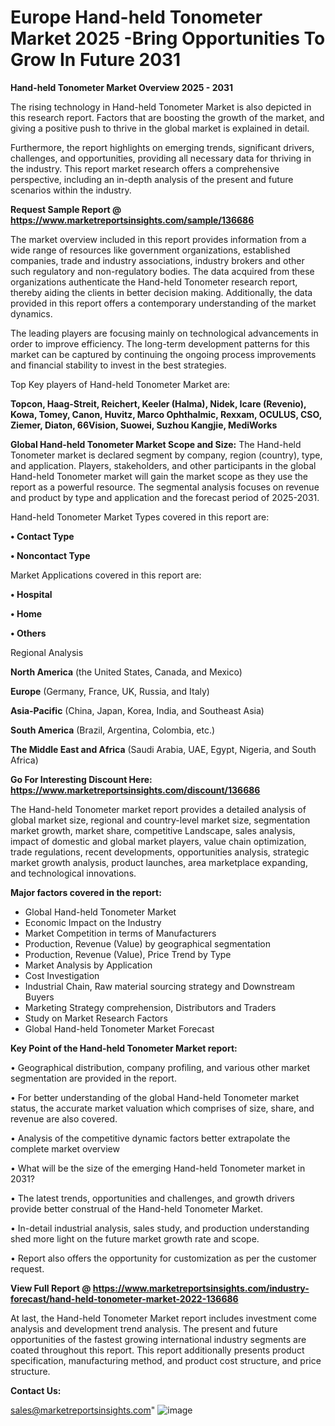 # Europe Hand-held Tonometer Market 2025 -Bring Opportunities To Grow In Future 2031

<Strong> Hand-held Tonometer Market Overview 2025 - 2031</strong>

The rising technology in Hand-held Tonometer Market is also depicted in this research report. Factors that are boosting the growth of the market, and giving a positive push to thrive in the global market is explained in detail.

Furthermore, the report highlights on emerging trends, significant drivers, challenges, and opportunities, providing all necessary data for thriving in the industry. This report market research offers a comprehensive perspective, including an in-depth analysis of the present and future scenarios within the industry.

<strong>Request Sample Report @ <a href=https://www.marketreportsinsights.com/sample/136686>https://www.marketreportsinsights.com/sample/136686</a></strong>

The market overview included in this report provides information from a wide range of resources like government organizations, established companies, trade and industry associations, industry brokers and other such regulatory and non-regulatory bodies. The data acquired from these organizations authenticate the Hand-held Tonometer research report, thereby aiding the clients in better decision making. Additionally, the data provided in this report offers a contemporary understanding of the market dynamics.

The leading players are focusing mainly on technological advancements in order to improve efficiency. The long-term development patterns for this market can be captured by continuing the ongoing process improvements and financial stability to invest in the best strategies.

Top Key players of Hand-held Tonometer Market are:

<strong>Topcon, Haag-Streit, Reichert, Keeler (Halma), Nidek, Icare (Revenio), Kowa, Tomey, Canon, Huvitz, Marco Ophthalmic, Rexxam, OCULUS, CSO, Ziemer, Diaton, 66Vision, Suowei, Suzhou Kangjie, MediWorks</strong>

<strong><b>Global Hand-held Tonometer Market Scope and Size:</b></strong>
The Hand-held Tonometer market is declared segment by company, region (country), type, and application. Players, stakeholders, and other participants in the global Hand-held Tonometer market will gain the market scope as they use the report as a powerful resource. The segmental analysis focuses on revenue and product by type and application and the forecast period of 2025-2031.

Hand-held Tonometer Market Types covered in this report are:

<strong>• Contact Type

• Noncontact Type</strong>

Market Applications covered in this report are:

<strong>• Hospital

• Home

• Others</strong> 

Regional Analysis

<strong>North America</strong> (the United States, Canada, and Mexico)

<strong>Europe</strong> (Germany, France, UK, Russia, and Italy)

<strong>Asia-Pacific</strong> (China, Japan, Korea, India, and Southeast Asia)

<strong>South America</strong> (Brazil, Argentina, Colombia, etc.)

<strong>The Middle East and Africa</strong> (Saudi Arabia, UAE, Egypt, Nigeria, and South Africa)

<strong>Go For Interesting Discount Here: <a href=https://www.marketreportsinsights.com/discount/136686>https://www.marketreportsinsights.com/discount/136686</a></strong>

The Hand-held Tonometer market report provides a detailed analysis of global market size, regional and country-level market size, segmentation market growth, market share, competitive Landscape, sales analysis, impact of domestic and global market players, value chain optimization, trade regulations, recent developments, opportunities analysis, strategic market growth analysis, product launches, area marketplace expanding, and technological innovations.

<strong><b>Major factors covered in the report:</b></strong>
<ul>
  <li>Global Hand-held Tonometer Market </li>
  <li>Economic Impact on the Industry</li>
  <li>Market Competition in terms of Manufacturers</li>
  <li>Production, Revenue (Value) by geographical segmentation</li>
  <li>Production, Revenue (Value), Price Trend by Type</li>
  <li>Market Analysis by Application</li>
  <li>Cost Investigation</li>
  <li>Industrial Chain, Raw material sourcing strategy and Downstream Buyers</li>
  <li>Marketing Strategy comprehension, Distributors and Traders</li>
  <li>Study on Market Research Factors</li>
  <li>Global Hand-held Tonometer Market Forecast</li>
</ul>

<strong><b>Key Point of the Hand-held Tonometer Market report:</b></strong>

• Geographical distribution, company profiling, and various other market segmentation are provided in the report.

• For better understanding of the global Hand-held Tonometer market status, the accurate market valuation which comprises of size, share, and revenue are also covered.

• Analysis of the competitive dynamic factors better extrapolate the complete market overview

• What will be the size of the emerging Hand-held Tonometer market in 2031?

• The latest trends, opportunities and challenges, and growth drivers provide better construal of the Hand-held Tonometer Market.

• In-detail industrial analysis, sales study, and production understanding shed more light on the future market growth rate and scope.

• Report also offers the opportunity for customization as per the customer request.

<strong><b>View Full Report @ <a href=https://www.marketreportsinsights.com/industry-forecast/hand-held-tonometer-market-2022-136686>https://www.marketreportsinsights.com/industry-forecast/hand-held-tonometer-market-2022-136686</a></b></strong>


At last, the Hand-held Tonometer Market report includes investment come analysis and development trend analysis. The present and future opportunities of the fastest growing international industry segments are coated throughout this report. This report additionally presents product specification, manufacturing method, and product cost structure, and price structure.

<strong>Contact Us:</strong>

sales@marketreportsinsights.com"
![image](https://github.com/user-attachments/assets/892c198b-a075-4f70-8761-f3ab56ce8c43)
